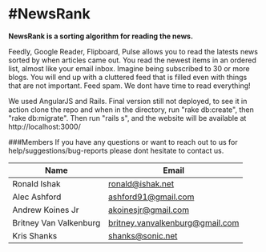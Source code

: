 #NewsRank
===

**NewsRank is a sorting algorithm for reading the news.**

Feedly, Google Reader, Flipboard, Pulse allows you to read the latests news sorted by when articles came out. You read the newest items in an ordered list, almost like your email inbox. Imagine being subscribed to 30 or more blogs. You will end up with a cluttered feed that is filled even with things that are not important. Feed spam. We dont have time to read everything!

We used AngularJS and Rails. Final version still not deployed, to see it in action clone the repo and when in the directory, run "rake db:create", then "rake db:migrate". Then run "rails s", and the website will be available at http://localhost:3000/

###Members
If you have any questions or want to reach out to us for help/suggestions/bug-reports please dont hesitate to contact us.

|Name|Email|
|---|---|
|Ronald Ishak|<ronald@ishak.net>|
|Alec Ashford|<ashford91@gmail.com>|
|Andrew Koines Jr|<akoinesjr@gmail.com>|
|Britney Van Valkenburg|<britney.vanvalkenburg@gmail.com>|
|Kris Shanks|<shanks@sonic.net>|

